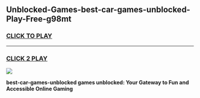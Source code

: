 
## Unblocked-Games-best-car-games-unblocked-Play-Free-g98mt
<h3>
<a href="https://premium76.site?title=best-car-games-unblocked&ref=17A">CLICK TO PLAY</a></h3>
<hr>

<h3>
<a href="https://premium76.site?title=best-car-games-unblocked&ref=17A">CLICK 2 PLAY</a>
  
</h3>

<a href="https://premium76.site?title=best-car-games-unblocked&ref=17A"><img src="https://clearcache.store/games.png"></a>


**best-car-games-unblocked games unblocked: Your Gateway to Fun and Accessible Online Gaming**
